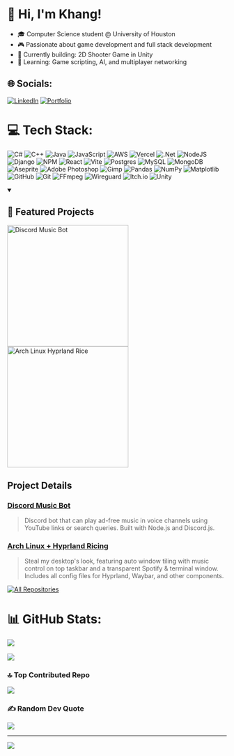 # 👋 Hi, I'm Khang!
- 🎓 Computer Science student @ University of Houston
- 🎮 Passionate about game development and full stack development
- 🔭 Currently building: 2D Shooter Game in Unity
- 🌱 Learning: Game scripting, AI, and multiplayer networking


## 🌐 Socials:
[![LinkedIn](https://img.shields.io/badge/LinkedIn-%230077B5.svg?logo=linkedin&logoColor=white)](https://www.linkedin.com/in/kgcg/) 
[![Portfolio](https://img.shields.io/badge/Portfolio-%23000000.svg?style=for-the-badge&logo=firefox&logoColor=#FF7139)](https://khangchung15.github.io/portfolio/)

# 💻 Tech Stack:
![C#](https://img.shields.io/badge/c%23-%23239120.svg?style=for-the-badge&logo=csharp&logoColor=white) ![C++](https://img.shields.io/badge/c++-%2300599C.svg?style=for-the-badge&logo=c%2B%2B&logoColor=white) ![Java](https://img.shields.io/badge/java-%23ED8B00.svg?style=for-the-badge&logo=openjdk&logoColor=white) ![JavaScript](https://img.shields.io/badge/javascript-%23323330.svg?style=for-the-badge&logo=javascript&logoColor=%23F7DF1E) ![AWS](https://img.shields.io/badge/AWS-%23FF9900.svg?style=for-the-badge&logo=amazon-aws&logoColor=white) ![Vercel](https://img.shields.io/badge/vercel-%23000000.svg?style=for-the-badge&logo=vercel&logoColor=white) ![.Net](https://img.shields.io/badge/.NET-5C2D91?style=for-the-badge&logo=.net&logoColor=white) ![NodeJS](https://img.shields.io/badge/node.js-6DA55F?style=for-the-badge&logo=node.js&logoColor=white) ![Django](https://img.shields.io/badge/django-%23092E20.svg?style=for-the-badge&logo=django&logoColor=white) ![NPM](https://img.shields.io/badge/NPM-%23CB3837.svg?style=for-the-badge&logo=npm&logoColor=white) ![React](https://img.shields.io/badge/react-%2320232a.svg?style=for-the-badge&logo=react&logoColor=%2361DAFB) ![Vite](https://img.shields.io/badge/vite-%23646CFF.svg?style=for-the-badge&logo=vite&logoColor=white) ![Postgres](https://img.shields.io/badge/postgres-%23316192.svg?style=for-the-badge&logo=postgresql&logoColor=white) ![MySQL](https://img.shields.io/badge/mysql-4479A1.svg?style=for-the-badge&logo=mysql&logoColor=white) ![MongoDB](https://img.shields.io/badge/MongoDB-%234ea94b.svg?style=for-the-badge&logo=mongodb&logoColor=white) ![Aseprite](https://img.shields.io/badge/Aseprite-FFFFFF?style=for-the-badge&logo=Aseprite&logoColor=#7D929E) ![Adobe Photoshop](https://img.shields.io/badge/adobe%20photoshop-%2331A8FF.svg?style=for-the-badge&logo=adobe%20photoshop&logoColor=white) ![Gimp](https://img.shields.io/badge/Gimp-657D8B?style=for-the-badge&logo=gimp&logoColor=FFFFFF) ![Pandas](https://img.shields.io/badge/pandas-%23150458.svg?style=for-the-badge&logo=pandas&logoColor=white) ![NumPy](https://img.shields.io/badge/numpy-%23013243.svg?style=for-the-badge&logo=numpy&logoColor=white) ![Matplotlib](https://img.shields.io/badge/Matplotlib-%23ffffff.svg?style=for-the-badge&logo=Matplotlib&logoColor=black) ![GitHub](https://img.shields.io/badge/github-%23121011.svg?style=for-the-badge&logo=github&logoColor=white) ![Git](https://img.shields.io/badge/git-%23F05033.svg?style=for-the-badge&logo=git&logoColor=white) ![FFmpeg](https://shields.io/badge/FFmpeg-%23171717.svg?logo=ffmpeg&style=for-the-badge&labelColor=171717&logoColor=5cb85c) ![Wireguard](https://img.shields.io/badge/wireguard-%2388171A.svg?style=for-the-badge&logo=wireguard&logoColor=white) ![Itch.io](https://img.shields.io/badge/Itch-%23FF0B34.svg?style=for-the-badge&logo=Itch.io&logoColor=white) ![Unity](https://img.shields.io/badge/unity-%23000000.svg?style=for-the-badge&logo=unity&logoColor=white)


<details open> 
  <summary><h2>🔨 Featured Projects</h2></summary>
  <p align="left">
    <a href="https://github.com/khangchung15/discord-bot"><img width="278" src="https://github-readme-stats.vercel.app/api/pin/?username=khangchung15&repo=discord-bot&theme=dark&bg_color=1F222E&title_color=F85D7F&hide_border=true&icon_color=F8D866&show_icons=true" alt="Discord Music Bot"></a>
    <a href="https://github.com/khangchung15/dotfiles"><img width="278" src="https://github-readme-stats.vercel.app/api/pin/?username=khangchung15&repo=dotfiles&theme=dark&bg_color=1F222E&title_color=F85D7F&hide_border=true&icon_color=F8D866&show_icons=true" alt="Arch Linux Hyprland Rice"></a>
  </p>

  ## Project Details
  
  ### [Discord Music Bot](https://github.com/khangchung15/discord-bot)
  > Discord bot that can play ad-free music in voice channels using YouTube links or search queries. Built with Node.js and Discord.js.
  
  ### [Arch Linux + Hyprland Ricing](https://github.com/khangchung15/dotfiles)
  > Steal my desktop's look, featuring auto window tiling with music control on top taskbar and a transparent Spotify & terminal window. Includes all config files for Hyprland, Waybar, and other components.

  <a href="https://github.com/khangchung15?tab=repositories"><img alt="All Repositories" title="All Repositories" src="https://custom-icon-badges.demolab.com/badge/-View%20All%20My%20Repos-1F222E?style=for-the-badge&logoColor=white&logo=repo"/></a>
</details>


# 📊 GitHub Stats:
![](https://nirzak-streak-stats.vercel.app/?user=khangchung15&theme=dark&hide_border=false)<br/> </br>
![](https://github-readme-stats.vercel.app/api/top-langs/?username=khangchung15&theme=dark&hide_border=false&include_all_commits=true&count_private=false&layout=compact)

### 🔝 Top Contributed Repo
![](https://github-contributor-stats.vercel.app/api?username=khangchung15&limit=5&theme=dark&combine_all_yearly_contributions=true)

### ✍️ Random Dev Quote
![](https://quotes-github-readme.vercel.app/api?type=horizontal&theme=radical)
<!-- Proudly created with GPRM ( https://gprm.itsvg.in ) -->

---
[![](https://visitcount.itsvg.in/api?id=khangchung15&icon=0&color=0)](https://visitcount.itsvg.in)



